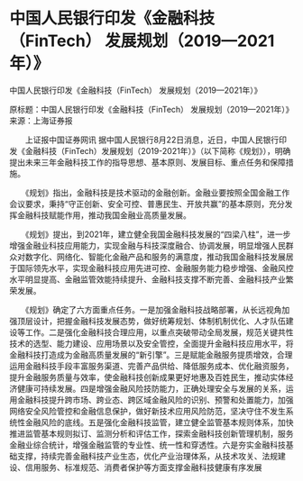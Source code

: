 # 中国人民银行印发《金融科技（FinTech） 发展规划（2019—2021年）》

中国人民银行印发《金融科技（FinTech） 发展规划（2019—2021年）》


原标题：中国人民银行印发《金融科技（FinTech） 发展规划（2019—2021年）》 来源：上海证券报

　　上证报中国证券网讯 据中国人民银行8月22日消息，近日，中国人民银行印发《金融科技（FinTech）发展规划（2019-2021年）》（以下简称《规划》），明确提出未来三年金融科技工作的指导思想、基本原则、发展目标、重点任务和保障措施。

　　《规划》指出，金融科技是技术驱动的金融创新。金融业要按照全国金融工作会议要求，秉持“守正创新、安全可控、普惠民生、开放共赢”的基本原则，充分发挥金融科技赋能作用，推动我国金融业高质量发展。

　　《规划》提出，到2021年，建立健全我国金融科技发展的“四梁八柱”，进一步增强金融业科技应用能力，实现金融与科技深度融合、协调发展，明显增强人民群众对数字化、网络化、智能化金融产品和服务的满意度，推动我国金融科技发展居于国际领先水平，实现金融科技应用先进可控、金融服务能力稳步增强、金融风控水平明显提高、金融监管效能持续提升、金融科技支撑不断完善、金融科技产业繁荣发展。



　　《规划》确定了六方面重点任务。一是加强金融科技战略部署，从长远视角加强顶层设计，把握金融科技发展态势，做好统筹规划、体制机制优化、人才队伍建设等工作。二是强化金融科技合理应用，以重点突破带动全局发展，规范关键共性技术的选型、能力建设、应用场景以及安全管控，全面提升金融科技应用水平，将金融科技打造成为金融高质量发展的“新引擎”。三是赋能金融服务提质增效，合理运用金融科技手段丰富服务渠道、完善产品供给、降低服务成本、优化融资服务，提升金融服务质量与效率，使金融科技创新成果更好地惠及百姓民生，推动实体经济健康可持续发展。四是增强金融风险技防能力，正确处理安全与发展的关系，运用金融科技提升跨市场、跨业态、跨区域金融风险的识别、预警和处置能力，加强网络安全风险管控和金融信息保护，做好新技术应用风险防范，坚决守住不发生系统性金融风险的底线。五是强化金融科技监管，建立健全监管基本规则体系，加快推进监管基本规则拟订、监测分析和评估工作，探索金融科技创新管理机制，服务金融业综合统计，增强金融监管的专业性、统一性和穿透性。六是夯实金融科技基础支撑，持续完善金融科技产业生态，优化产业治理体系，从技术攻关、法规建设、信用服务、标准规范、消费者保护等方面支撑金融科技健康有序发展